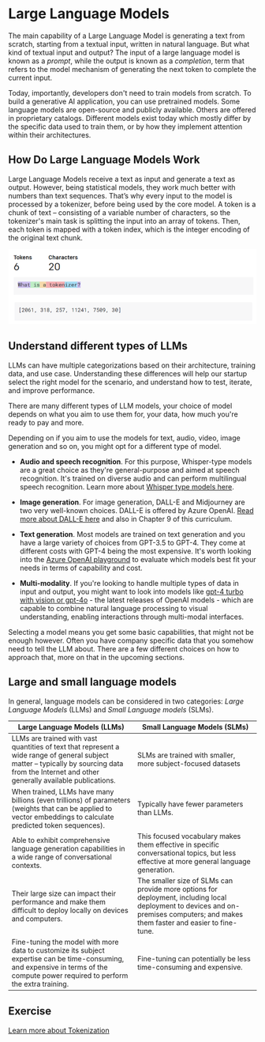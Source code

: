# Large Language Models

The main capability of a Large Language Model is generating a text from scratch, starting from a textual input, written in natural language.
But what kind of textual input and output? The input of a large language model is known as a *prompt*, while the output is known as a *completion*, term that refers to the model mechanism of generating the next token to complete the current input.

Today, importantly, developers don't need to train models from scratch. To build a generative AI application, you can use pretrained models. Some language models 
are open-source and publicly available. Others are offered in proprietary catalogs. Different models exist today which mostly differ by the specific data used to train them, or by how they implement attention within their architectures. 

## How Do Large Language Models Work
Large Language Models receive a text as input and generate a text as output. However, being statistical models, they work much better with numbers than text sequences. That’s why every input to the model is processed by a tokenizer, before being used by the core model. A token is a chunk of text – consisting of a variable number of characters, so the tokenizer's main task is splitting the input into an array of tokens. Then, each token is mapped with a token index, which is the integer encoding of the original text chunk.

![Tokenizer](../media/tokenizer-example.png)

## Understand different types of LLMs

LLMs can have multiple categorizations based on their architecture, training data, and use case. Understanding these differences will help our startup select the right model for the scenario, and understand how to test, iterate, and improve performance.

There are many different types of LLM models, your choice of model depends on what you aim to use them for, your data, how much you're ready to pay and more.

Depending on if you aim to use the models for text, audio, video, image generation and so on, you might opt for a different type of model.

- **Audio and speech recognition**. For this purpose, Whisper-type models are a great choice as they're general-purpose and aimed at speech recognition. It's trained on diverse audio and can perform multilingual speech recognition. Learn more about [Whisper type models here](https://platform.openai.com/docs/models/whisper?WT.mc_id=academic-105485-koreyst).

- **Image generation**. For image generation, DALL-E and Midjourney are two very well-known choices. DALL-E is offered by Azure OpenAI. [Read more about DALL-E here](https://platform.openai.com/docs/models/dall-e?WT.mc_id=academic-105485-koreyst) and also in Chapter 9 of this curriculum.

- **Text generation**. Most models are trained on text generation and you have a large variety of choices from GPT-3.5 to GPT-4. They come at different costs with GPT-4 being the most expensive. It's worth looking into the [Azure OpenAI playground](https://oai.azure.com/portal/playground?WT.mc_id=academic-105485-koreyst) to evaluate which models best fit your needs in terms of capability and cost.

- **Multi-modality**. If you're looking to handle multiple types of data in input and output, you might want to look into models like [gpt-4 turbo with vision or gpt-4o](https://learn.microsoft.com/azure/ai-services/openai/concepts/models#gpt-4-and-gpt-4-turbo-models?WT.mc_id=academic-105485-koreyst) - the latest releases of OpenAI models - which are capable to combine natural language processing to visual understanding, enabling interactions through multi-modal interfaces.

Selecting a model means you get some basic capabilities, that might not be enough however. Often you have company specific data that you somehow need to tell the LLM about. There are a few different choices on how to approach that, more on that in the upcoming sections.


## Large and small language models
In general, language models can be considered in two categories: *Large Language Models* (LLMs) and *Small Language models* (SLMs).

|Large Language Models (LLMs)|Small Language Models (SLMs)|
|-|-|
|LLMs are trained with vast quantities of text that represent a wide range of general subject matter – typically by sourcing data from the Internet and other generally available publications.| SLMs are trained with smaller, more subject-focused datasets|
|When trained, LLMs have many billions (even trillions) of parameters (weights that can be applied to vector embeddings to calculate predicted token sequences).|Typically have fewer parameters than LLMs.|
|Able to exhibit comprehensive language generation capabilities in a wide range of conversational contexts.|This focused vocabulary makes them effective in specific conversational topics, but less effective at more general language generation.|
|Their large size can impact their performance and make them difficult to deploy locally on devices and computers.|The smaller size of SLMs can provide more options for deployment, including local deployment to devices and on-premises computers; and makes them faster and easier to fine-tune.|
|Fine-tuning the model with more data to customize its subject expertise can be time-consuming, and expensive in terms of the compute power required to perform the extra training.|Fine-tuning can potentially be less time-consuming and expensive.|

## Exercise 
[Learn more about Tokenization](../lesson-1.2/exercises/tokenization.md)